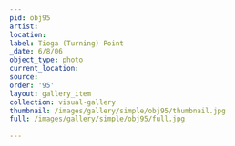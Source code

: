 ```yaml
---
pid: obj95
artist: 
location: 
label: Tioga (Turning) Point
_date: 6/8/06
object_type: photo
current_location: 
source: 
order: '95'
layout: gallery_item
collection: visual-gallery
thumbnail: /images/gallery/simple/obj95/thumbnail.jpg
full: /images/gallery/simple/obj95/full.jpg
 
---
```

